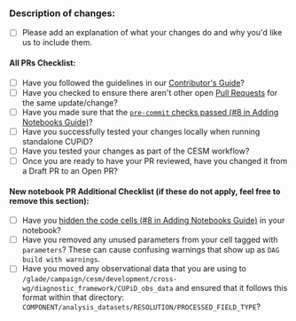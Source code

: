 ### Description of changes:
* [ ] Please add an explanation of what your changes do and why you'd like us to include them.

#### All PRs Checklist:
* [ ] Have you followed the guidelines in our [Contributor's Guide](https://ncar.github.io/CUPiD/contributors_guide.html)?
* [ ] Have you checked to ensure there aren't other open [Pull Requests](../../../pulls) for the same update/change?
* [ ] Have you made sure that the [`pre-commit` checks passed (#8 in Adding Notebooks Guide)](https://ncar.github.io/CUPiD/addingnotebookstocollection.html)?
* [ ] Have you successfully tested your changes locally when running standalone CUPiD?
* [ ] Have you tested your changes as part of the CESM workflow?
* [ ] Once you are ready to have your PR reviewed, have you changed it from a Draft PR to an Open PR?

#### New notebook PR Additional Checklist (if these do not apply, feel free to remove this section):
* [ ] Have you [hidden the code cells (#8 in Adding Notebooks Guide)](https://ncar.github.io/CUPiD/addingnotebookstocollection.html) in your notebook?
* [ ] Have you removed any unused parameters from your cell tagged with `parameters`? These can cause confusing warnings that show up as `DAG build with warnings`.
* [ ] Have you moved any observational data that you are using to `/glade/campaign/cesm/development/cross-wg/diagnostic_framework/CUPiD_obs_data` and ensured that it follows this format within that directory: `COMPONENT/analysis_datasets/RESOLUTION/PROCESSED_FIELD_TYPE`?
